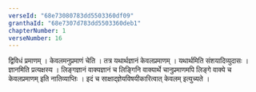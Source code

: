 ```yaml
---
verseId: "68e73080783dd5503360df09"
granthaId: "68e7307d783dd5503360deb1"
chapterNumber: 1
verseNumber: 16
---
```


द्विविधं प्रमाणम् । केवलमनुप्रमाणं चेति । तत्र यथार्थज्ञानं केवलप्रमाणम् । यथार्थमिति संशयादिव्युदासः । ज्ञानमिति प्रत्यक्षस्य । लिङ्गज्ञानं वाक्यज्ञानं च लिङ्गिनि वाक्यार्थे चानुप्रमाणमपि लिङ्गे वाक्ये च केवलप्रमाणम् इति नातिव्याप्तिः । इदं च साक्षाद्ज्ञेयविषयीकारित्वात् केवलम् इत्युच्यते । 
